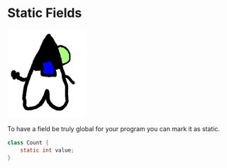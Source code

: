 # Static Fields

<img src="/static_fields/header.png" height="200px"/>

To have a field be truly global for your program you can mark it as static.

```java
class Count {
    static int value;
}
```

